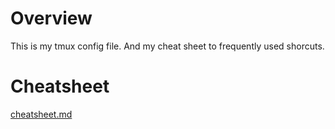 Overview
====

This is my tmux config file. And my cheat sheet to frequently used shorcuts.

Cheatsheet
====

[cheatsheet.md](cheatsheet.md)

